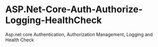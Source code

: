 # ASP.Net-Core-Auth-Authorize-Logging-HealthCheck
Asp.net core Authentication, Authorization Management, Logging and Health Check
